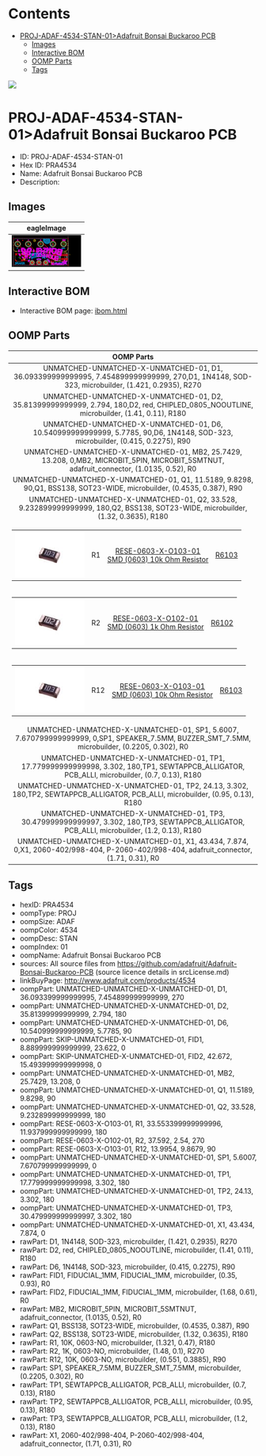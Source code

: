 



Contents
========

* [PROJ-ADAF-4534-STAN-01>Adafruit Bonsai Buckaroo PCB](#proj-adaf-4534-stan-01adafruit-bonsai-buckaroo-pcb)
	* [Images](#images)
	* [Interactive BOM](#interactive-bom)
	* [OOMP Parts](#oomp-parts)
	* [Tags](#tags)
  
![][im]
# PROJ-ADAF-4534-STAN-01>Adafruit Bonsai Buckaroo PCB

- ID: PROJ-ADAF-4534-STAN-01
- Hex ID: PRA4534
- Name: Adafruit Bonsai Buckaroo PCB
- Description: 

## Images
  
  

|eagleImage|
| :---: |
|[![eagleImage](eagleImage_140.png)](eagleImage_600.png)|

## Interactive BOM

- Interactive BOM page: [ibom.html](kicad/bom/ibom.html)

## OOMP Parts
  

|OOMP Parts|
| :---: |
|UNMATCHED-UNMATCHED-X-UNMATCHED-01, D1, 36.093399999999995, 7.454899999999999, 270,D1, 1N4148, SOD-323, microbuilder, (1.421, 0.2935), R270|
|UNMATCHED-UNMATCHED-X-UNMATCHED-01, D2, 35.81399999999999, 2.794, 180,D2, red, CHIPLED_0805_NOOUTLINE, microbuilder, (1.41, 0.11), R180|
|UNMATCHED-UNMATCHED-X-UNMATCHED-01, D6, 10.540999999999999, 5.7785, 90,D6, 1N4148, SOD-323, microbuilder, (0.415, 0.2275), R90|
|UNMATCHED-UNMATCHED-X-UNMATCHED-01, MB2, 25.7429, 13.208, 0,MB2, MICROBIT_5PIN, MICROBIT_5SMTNUT, adafruit_connector, (1.0135, 0.52), R0|
|UNMATCHED-UNMATCHED-X-UNMATCHED-01, Q1, 11.5189, 9.8298, 90,Q1, BSS138, SOT23-WIDE, microbuilder, (0.4535, 0.387), R90|
|UNMATCHED-UNMATCHED-X-UNMATCHED-01, Q2, 33.528, 9.232899999999999, 180,Q2, BSS138, SOT23-WIDE, microbuilder, (1.32, 0.3635), R180|
|<table><tr><td>![RESE-0603-X-O103-01](https://raw.githubusercontent.com/oomlout/oomlout_OOMP_parts/main/RESE-0603-X-O103-01/image_140.jpg)</td><td> R1</td><td>[RESE-0603-X-O103-01<br>SMD (0603) 10k Ohm Resistor](https://github.com/oomlout/oomlout_OOMP_parts/tree/main/RESE-0603-X-O103-01/)</td><td>[R6103](https://github.com/oomlout/oomlout_OOMP_parts/tree/main/RESE-0603-X-O103-01/)</td></tr></table>|
|<table><tr><td>![RESE-0603-X-O102-01](https://raw.githubusercontent.com/oomlout/oomlout_OOMP_parts/main/RESE-0603-X-O102-01/image_140.jpg)</td><td> R2</td><td>[RESE-0603-X-O102-01<br>SMD (0603) 1k Ohm Resistor](https://github.com/oomlout/oomlout_OOMP_parts/tree/main/RESE-0603-X-O102-01/)</td><td>[R6102](https://github.com/oomlout/oomlout_OOMP_parts/tree/main/RESE-0603-X-O102-01/)</td></tr></table>|
|<table><tr><td>![RESE-0603-X-O103-01](https://raw.githubusercontent.com/oomlout/oomlout_OOMP_parts/main/RESE-0603-X-O103-01/image_140.jpg)</td><td> R12</td><td>[RESE-0603-X-O103-01<br>SMD (0603) 10k Ohm Resistor](https://github.com/oomlout/oomlout_OOMP_parts/tree/main/RESE-0603-X-O103-01/)</td><td>[R6103](https://github.com/oomlout/oomlout_OOMP_parts/tree/main/RESE-0603-X-O103-01/)</td></tr></table>|
|UNMATCHED-UNMATCHED-X-UNMATCHED-01, SP1, 5.6007, 7.670799999999999, 0,SP1, SPEAKER_7.5MM, BUZZER_SMT_7.5MM, microbuilder, (0.2205, 0.302), R0|
|UNMATCHED-UNMATCHED-X-UNMATCHED-01, TP1, 17.779999999999998, 3.302, 180,TP1, SEWTAPPCB_ALLIGATOR, PCB_ALLI, microbuilder, (0.7, 0.13), R180|
|UNMATCHED-UNMATCHED-X-UNMATCHED-01, TP2, 24.13, 3.302, 180,TP2, SEWTAPPCB_ALLIGATOR, PCB_ALLI, microbuilder, (0.95, 0.13), R180|
|UNMATCHED-UNMATCHED-X-UNMATCHED-01, TP3, 30.479999999999997, 3.302, 180,TP3, SEWTAPPCB_ALLIGATOR, PCB_ALLI, microbuilder, (1.2, 0.13), R180|
|UNMATCHED-UNMATCHED-X-UNMATCHED-01, X1, 43.434, 7.874, 0,X1, 2060-402/998-404, P-2060-402/998-404, adafruit_connector, (1.71, 0.31), R0|

## Tags

- hexID: PRA4534
- oompType: PROJ
- oompSize: ADAF
- oompColor: 4534
- oompDesc: STAN
- oompIndex: 01
- oompName: Adafruit Bonsai Buckaroo PCB
- sources: All source files from https://github.com/adafruit/Adafruit-Bonsai-Buckaroo-PCB (source licence details in srcLicense.md)
- linkBuyPage: http://www.adafruit.com/products/4534
- oompPart: UNMATCHED-UNMATCHED-X-UNMATCHED-01, D1, 36.093399999999995, 7.454899999999999, 270
- oompPart: UNMATCHED-UNMATCHED-X-UNMATCHED-01, D2, 35.81399999999999, 2.794, 180
- oompPart: UNMATCHED-UNMATCHED-X-UNMATCHED-01, D6, 10.540999999999999, 5.7785, 90
- oompPart: SKIP-UNMATCHED-X-UNMATCHED-01, FID1, 8.889999999999999, 23.622, 0
- oompPart: SKIP-UNMATCHED-X-UNMATCHED-01, FID2, 42.672, 15.493999999999998, 0
- oompPart: UNMATCHED-UNMATCHED-X-UNMATCHED-01, MB2, 25.7429, 13.208, 0
- oompPart: UNMATCHED-UNMATCHED-X-UNMATCHED-01, Q1, 11.5189, 9.8298, 90
- oompPart: UNMATCHED-UNMATCHED-X-UNMATCHED-01, Q2, 33.528, 9.232899999999999, 180
- oompPart: RESE-0603-X-O103-01, R1, 33.553399999999996, 11.937999999999999, 180
- oompPart: RESE-0603-X-O102-01, R2, 37.592, 2.54, 270
- oompPart: RESE-0603-X-O103-01, R12, 13.9954, 9.8679, 90
- oompPart: UNMATCHED-UNMATCHED-X-UNMATCHED-01, SP1, 5.6007, 7.670799999999999, 0
- oompPart: UNMATCHED-UNMATCHED-X-UNMATCHED-01, TP1, 17.779999999999998, 3.302, 180
- oompPart: UNMATCHED-UNMATCHED-X-UNMATCHED-01, TP2, 24.13, 3.302, 180
- oompPart: UNMATCHED-UNMATCHED-X-UNMATCHED-01, TP3, 30.479999999999997, 3.302, 180
- oompPart: UNMATCHED-UNMATCHED-X-UNMATCHED-01, X1, 43.434, 7.874, 0
- rawPart: D1, 1N4148, SOD-323, microbuilder, (1.421, 0.2935), R270
- rawPart: D2, red, CHIPLED_0805_NOOUTLINE, microbuilder, (1.41, 0.11), R180
- rawPart: D6, 1N4148, SOD-323, microbuilder, (0.415, 0.2275), R90
- rawPart: FID1, FIDUCIAL_1MM, FIDUCIAL_1MM, microbuilder, (0.35, 0.93), R0
- rawPart: FID2, FIDUCIAL_1MM, FIDUCIAL_1MM, microbuilder, (1.68, 0.61), R0
- rawPart: MB2, MICROBIT_5PIN, MICROBIT_5SMTNUT, adafruit_connector, (1.0135, 0.52), R0
- rawPart: Q1, BSS138, SOT23-WIDE, microbuilder, (0.4535, 0.387), R90
- rawPart: Q2, BSS138, SOT23-WIDE, microbuilder, (1.32, 0.3635), R180
- rawPart: R1, 10K, 0603-NO, microbuilder, (1.321, 0.47), R180
- rawPart: R2, 1K, 0603-NO, microbuilder, (1.48, 0.1), R270
- rawPart: R12, 10K, 0603-NO, microbuilder, (0.551, 0.3885), R90
- rawPart: SP1, SPEAKER_7.5MM, BUZZER_SMT_7.5MM, microbuilder, (0.2205, 0.302), R0
- rawPart: TP1, SEWTAPPCB_ALLIGATOR, PCB_ALLI, microbuilder, (0.7, 0.13), R180
- rawPart: TP2, SEWTAPPCB_ALLIGATOR, PCB_ALLI, microbuilder, (0.95, 0.13), R180
- rawPart: TP3, SEWTAPPCB_ALLIGATOR, PCB_ALLI, microbuilder, (1.2, 0.13), R180
- rawPart: X1, 2060-402/998-404, P-2060-402/998-404, adafruit_connector, (1.71, 0.31), R0



[im]: eagleImage_450.png
